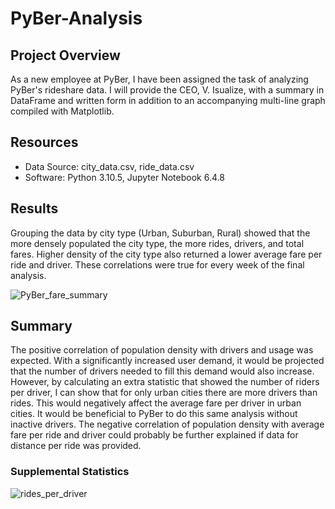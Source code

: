 # PyBer-Analysis


## Project Overview
As a new employee at PyBer, I have been assigned the task of analyzing PyBer's rideshare data. I will provide the CEO, V. Isualize, with a summary in DataFrame and written form in addition to an accompanying multi-line graph compiled with Matplotlib.


## Resources
- Data Source: city_data.csv, ride_data.csv
- Software: Python 3.10.5, Jupyter Notebook 6.4.8
 
## Results
Grouping the data by city type (Urban, Suburban, Rural) showed that the more densely populated the city type, the more rides, drivers, and total fares. Higher density of the city type also returned a lower average fare per ride and driver. These correlations were true for every week of the final analysis. 


![PyBer_fare_summary](https://user-images.githubusercontent.com/105960365/200393502-e4f0edab-f5aa-4eba-ad39-2f0fd18d33fd.png)


## Summary
The positive correlation of population density with drivers and usage was expected. With a significantly increased user demand, it would be projected that the number of drivers needed to fill this demand would also increase. However, by calculating an extra statistic that showed the number of riders per driver, I can show that for only urban cities there are more drivers than rides. This would negatively affect the average fare per driver in urban cities. It would be beneficial to PyBer to do this same analysis without inactive drivers. The negative correlation of population density with average fare per ride and driver could probably be further explained if data for distance per ride was provided.

### Supplemental Statistics 
![rides_per_driver](https://user-images.githubusercontent.com/105960365/200394905-b346455f-4bce-4546-b583-bbe11bd925b0.png)
